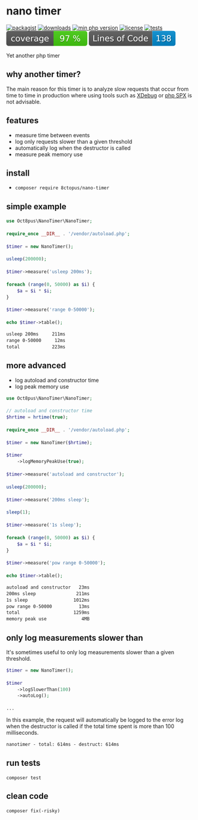 # nano timer

[![packagist](http://poser.pugx.org/8ctopus/nano-timer/v)](https://packagist.org/packages/8ctopus/nano-timer)
[![downloads](http://poser.pugx.org/8ctopus/nano-timer/downloads)](https://packagist.org/packages/8ctopus/nano-timer)
[![min php version](http://poser.pugx.org/8ctopus/nano-timer/require/php)](https://packagist.org/packages/8ctopus/nano-timer)
[![license](http://poser.pugx.org/8ctopus/nano-timer/license)](https://packagist.org/packages/8ctopus/nano-timer)
[![tests](https://github.com/8ctopus/nano-timer/actions/workflows/tests.yml/badge.svg)](https://github.com/8ctopus/nano-timer/actions/workflows/tests.yml)
![code coverage badge](https://raw.githubusercontent.com/8ctopus/nano-timer/image-data/coverage.svg)
![lines of code](https://raw.githubusercontent.com/8ctopus/nano-timer/image-data/lines.svg)

Yet another php timer

## why another timer?

The main reason for this timer is to analyze slow requests that occur from time to time in production where using tools such as [XDebug](https://github.com/xdebug/xdebug) or [php SPX](https://github.com/NoiseByNorthwest/php-spx) is not advisable.

## features

- measure time between events
- log only requests slower than a given threshold
- automatically log when the destructor is called
- measure peak memory use

## install

- `composer require 8ctopus/nano-timer`

## simple example

```php
use Oct8pus\NanoTimer\NanoTimer;

require_once __DIR__ . '/vendor/autoload.php';

$timer = new NanoTimer();

usleep(200000);

$timer->measure('usleep 200ms');

foreach (range(0, 50000) as $i) {
    $a = $i * $i;
}

$timer->measure('range 0-50000');

echo $timer->table();
```

```txt
usleep 200ms     211ms
range 0-50000     12ms
total            223ms
```

## more advanced

- log autoload and constructor time
- log peak memory use

```php
use Oct8pus\NanoTimer\NanoTimer;

// autoload and constructor time
$hrtime = hrtime(true);

require_once __DIR__ . '/vendor/autoload.php';

$timer = new NanoTimer($hrtime);

$timer
    ->logMemoryPeakUse(true);

$timer->measure('autoload and constructor');

usleep(200000);

$timer->measure('200ms sleep');

sleep(1);

$timer->measure('1s sleep');

foreach (range(0, 50000) as $i) {
    $a = $i * $i;
}

$timer->measure('pow range 0-50000');

echo $timer->table();
```

```txt
autoload and constructor   23ms
200ms sleep               211ms
1s sleep                 1012ms
pow range 0-50000          13ms
total                    1259ms
memory peak use             4MB
```

## only log measurements slower than

It's sometimes useful to only log measurements slower than a given threshold.

```php
$timer = new NanoTimer();

$timer
    ->logSlowerThan(100)
    ->autoLog();

...
```

In this example, the request will automatically be logged to the error log when the destructor is called if the total time spent is more than 100 milliseconds.

```txt
nanotimer - total: 614ms - destruct: 614ms
```

## run tests

    composer test

## clean code

    composer fix(-risky)
